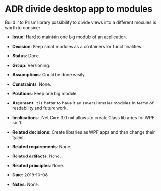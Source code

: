 # ADR divide desktop app to modules

Build into Prism library possibility to divide views into a different modules is worth to consider

* **Issue**: Hard to maintain one big module of an application.

* **Decision**: Keep small modules as a containers for functionalities.

* **Status**: Done.

* **Group**: Versioning.

* **Assumptions**: Could be done easily.

* **Constraints**: None.

* **Positions**: Keep one big module.

* **Argument**: It is better to have it as several smaller modules in terms of readability and future work.

* **Implications**: .Net Core 3.0 not allows to create Class libraries for WPF stuff.

* **Related decisions**: Create libraries as WPF apps and then change their types.

* **Related requirements**: None.

* **Related artifacts**: None.

* **Related principles**: None.

* **Date**: 2019-10-08

* **Notes**: None.